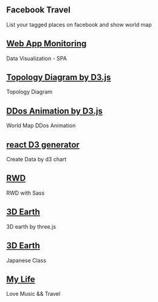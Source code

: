 ## Facebook Travel
List your tagged places on facebook and show world map

## [Web App Monitoring](http://slashtu.github.io/apps/appmonitor/)
Data Visualization - SPA

## [Topology Diagram by D3.js](http://slashtu.github.io/apps/topologyDiagram/)
Topology Diagram

## [DDos Animation by D3.js](https://slashtu.github.io/apps/ddos/)
World Map DDos Animation

## [react D3 generator](https://slashtu.github.io/)
Create Data by d3 chart

## [RWD](http://slashtu.github.io/lpm/learn-piano/piano-classical/)
RWD with Sass

## [3D Earth](https://slashtu.github.io/apps/3d-earth/)
3D earth by three.js

## [3D Earth](http://slashtu.github.io/apps/jp-lessons/)
Japanese Class

## [My Life](http://slashtu.github.io/apps/wedding-gallery/)
Love Music && Travel

